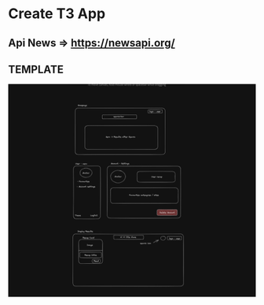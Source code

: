 # Create T3 App

## Api News => https://newsapi.org/

## TEMPLATE

![template](https://github.com/antoniogiachin/t3-news/blob/main/public/project-template/Screenshot%202022-12-16%20at%2014.59.19.png?raw=true)
